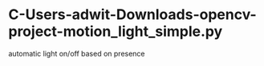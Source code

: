 # C-Users-adwit-Downloads-opencv-project-motion_light_simple.py

automatic light on/off based on presence
